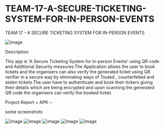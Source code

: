 # TEAM-17-A-SECURE-TICKETING-SYSTEM-FOR-IN-PERSON-EVENTS
TEAM 17 - A SECURE TICKETING SYSTEM FOR IN-PERSON EVENTS










![image](https://user-images.githubusercontent.com/98591118/226335505-fef6cf56-108c-48fa-84ad-b05eb47c7756.png)































Description







This app is 'A Secure Ticketing System for In-person Events' using QR code and Additional Security measures.The Application allows the user to book tickets and the organisers  can also verify the  generated ticket using QR verifier  in a secure way by eliminating  ways of Touted , counterfeited and stolen tickets.The user have to  authenticate and book their tickers giving their details which are being encrypted and upon scanning the generated QR code the organisers can verify the booked ticket.


Project Report + APK :-

some screenshots

![image](https://user-images.githubusercontent.com/98591118/226335629-2ed62f94-7919-404e-8172-f49f98ffe463.png)
![image](https://user-images.githubusercontent.com/98591118/226335668-e582fbe6-e105-44ef-9a12-b618cebb7c38.png)
![image](https://user-images.githubusercontent.com/98591118/226335691-0d2e932b-198f-4dd7-94f3-74419f40f179.png)
![image](https://user-images.githubusercontent.com/98591118/226335704-26153752-25f7-49a0-b2bb-58add988bbfe.png)
![image](https://user-images.githubusercontent.com/98591118/226335736-e7aea1b5-f1be-4364-8363-7f82f826d839.png)





